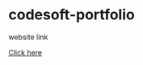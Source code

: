 # codesoft-portfolio
<p>website link</p>
<a href="https://kamalaselvimahendran.github.io/codesoft-portfolio/">Click here</a>
